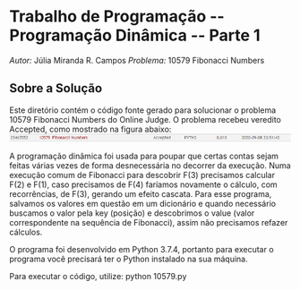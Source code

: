 # Trabalho de Programação -- Programação Dinâmica -- Parte 1

*Autor:* Júlia Miranda R. Campos
*Problema:* 10579	Fibonacci Numbers
## Sobre a Solução
Este diretório contém o código fonte gerado para solucionar o problema 10579	Fibonacci Numbers
do Online Judge. O problema recebeu veredito Accepted, como mostrado na
figura abaixo:
![Veredito](/10579/10579-veredito.PNG)

A programação dinâmica foi usada para poupar que certas contas sejam feitas várias vezes de forma desnecessária no decorrer da execução.
Numa execução comum de Fibonacci para descobrir F(3) precisamos calcular F(2) e F(1), caso precisamos de F(4) faríamos novamente o cálculo, 
com recorrências, de F(3), gerando um efeito cascata. Para esse programa, salvamos os valores em questão em um dicionário
e quando necessário buscamos o valor pela key (posição) e descobrimos o value (valor correspondente na sequência de Fibonacci), assim não 
precisamos refazer cálculos.

O programa foi desenvolvido em Python 3.7.4, portanto para executar o programa você precisará ter o Python instalado na sua máquina.

Para executar o código, utilize: python 10579.py
